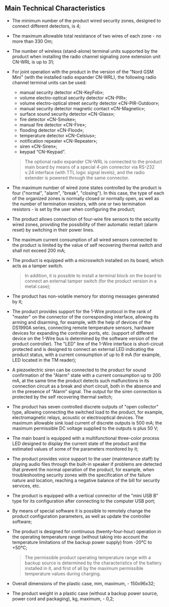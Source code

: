 ## Main Technical Characteristics

* The minimum number of the product wired security zones, designed to connect different detectors, is 4;
* The maximum allowable total resistance of two wires of each zone - no more than 330 Om;
* The number of wireless (stand-alone) terminal units supported by the product when installing the radio channel signaling zone extension unit CN-WRL is up to 31;
* For joint operation with the product in the version of the "Nord GSM Mini" (with the installed radio expander CN-WRL), the following radio channel terminal units can be used:
	* manual security detector «CN-KeyFob»;
	* volume electro-optical security detector «CN-PIR»;
	* volume electro-optical street security detector «CN-PIR-Outdoor»;
	* manual security detector magnetic contact «CN-Magnetic»;
	* surface sound security detector «CN-Glass»;
	* fire detector «CN-Smoke»;
	* manual fire detector «CN-Fire»;
	* flooding detector «CN-Flood»;
	* temperature detector «CN-Celsius»;
	* notification repeater «CN-Repeater»;
	* siren «CN-Siren»;
	* keypad “CN-Keypad”.

	> The optional radio expander CN-WRL is connected to the product main board by means of a special 4-pin connector via RS-232 v.24 interface (with TTL logic signal levels), and the radio extender is powered through the same connector.

* The maximum number of wired zone states controlled by the product is four ("normal", "alarm", "break", "closing"). In this case, the type of each of the organized zones is normally closed or normally open, as well as the number of termination resistors, with one or two termination resistors - is set by the user when configuring the product;
* The product allows connection of four-wire fire sensors to the security wired zones, providing the possibility of their automatic restart (alarm reset) by switching in their power lines. 
* The maximum current consumption of all wired sensors connected to the product is limited by the value of self recovering thermal switch and shall not exceed 200 mA;
* The product is equipped with a microswitch installed on its board, which acts as a tamper switch.

	> In addition, it is possible to install a terminal block on the board to connect an external tamper switch (for the product version in a metal case);
	
* The product has non-volatile memory for storing messages generated by it;
* The product provides support for the 1-Wire protocol in the rank of "master" on the connector of the corresponding interface, allowing its arming and disarming, for example, with the help of devices of the DS1990A series, connecting remote temperature sensors, hardware devices for expanding the controller ports, etc. (support of different device on the 1-Wire bus is determined by the software version of the product controller). The "LED" line of the 1-Wire interface is short-circuit protected and is designed to connect an external LED indicating the product status, with a current consumption of up to 8 mA (for example, LED located in the TM reader);
* A piezoelectric siren can be connected to the product for sound confirmation of the "Alarm" state with a current consumption up to 200 mA, at the same time the product detects such malfunctions in its connection circuit as a break and short circuit, both in the absence and in the presence of “Alarm” signal. The output for the siren connection is protected by the self recovering thermal switch;
* The product has seven controlled discrete outputs of "open collector” type, allowing connecting the switched load to the product, for example, electromagnetic relays, acoustic or electrooptical devices. The maximum allowable sink load current of discrete outputs is 500 mA; the maximum permissible DC voltage supplied to the outputs is plus 50 V;
* The main board is equipped with a multifunctional three-color process LED designed to display the current state of the product and the estimated values of some of the parameters monitored by it;
* The product provides voice support to the user (maintenance staff) by playing audio files through the built-in speaker if problems are detected that prevent the normal operation of the product, for example, when troubleshooting security zones with the specification of the failure nature and location, reaching a negative balance of the bill for security services, etc. 
* The product is equipped with a vertical connector of the "mini USB B" type for its configuration after connecting to the computer USB port;
* By means of special software it is possible to remotely change the product configuration parameters, as well as update the controller software;
* The product is designed for continuous (twenty-four-hour) operation in the operating temperature range (without taking into account the temperature limitations of the backup power supply) from -20°C to +50°C;
	
	> The permissible product operating temperature range with a backup source is determined by the characteristics of the battery installed in it, and first of all by the maximum permissible temperature values during charging.

* Overall dimensions of the plastic case, mm, maximum, - 150x96x32;
* The product weight in a plastic case (without a backup power source, power cord and packaging), kg, maximum, - 0,2;

